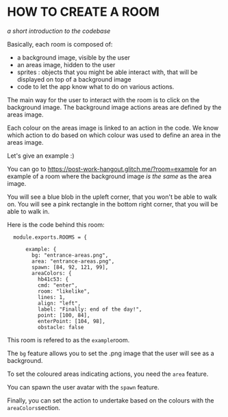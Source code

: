 # HOW TO CREATE A ROOM

_a short introduction to the codebase_

Basically, each room is composed of:

- a background image, visible by the user
- an areas image, hidden to the user
- sprites : objects that you might be able interact with,
  that will be displayed on top of a background image
- code to let the app know what to do on various actions.

The main way for the user to interact with the room is to click on the background image.
The background image actions areas are defined by the areas image.

Each colour on the areas image is linked to an action in the code.
We know which action to do based on which colour was used to define an area in the areas image.

Let's give an example :)

You can go to https://post-work-hangout.glitch.me/?room=example for an example of a room where the background image _is the same_ as the area image.

You will see a blue blob in the upleft corner, that you won't be able to walk on.
You will see a pink rectangle in the bottom right corner, that you will be able to walk in.

Here is the code behind this room:

      module.exports.ROOMS = {

          example: {
            bg: "entrance-areas.png",
            area: "entrance-areas.png",
            spawn: [84, 92, 121, 99],
            areaColors: {
              hb41c53: {
              cmd: "enter",
              room: "likelike",
              lines: 1,
              align: "left",
              label: "Finally: end of the day!",
              point: [100, 84],
              enterPoint: [104, 98],
              obstacle: false

This room is refered to as the `example`room.

The `bg` feature allows you to set the .png image that the user will see as a background.

To set the coloured areas indicating actions, you need the `area` feature.

You can spawn the user avatar with the `spawn` feature.

Finally, you can set the action to undertake based on the colours with the `areaColors`section.
